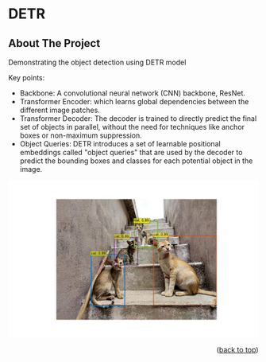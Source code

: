 # DETR

<!-- ABOUT THE PROJECT -->
## About The Project



Demonstrating the object detection using DETR model

Key points:
* Backbone: A convolutional neural network (CNN) backbone, ResNet.
* Transformer Encoder: which learns global dependencies between the different image patches.
* Transformer Decoder: The decoder is trained to directly predict the final set of objects in parallel, without the need for techniques like anchor boxes or non-maximum suppression.
* Object Queries: DETR introduces a set of learnable positional embeddings called "object queries" that are used by the decoder to predict the bounding boxes and classes for each potential object in the image.


![detection](https://github.com/tonytonyhsiao/DETR/blob/main/cats.png)



<p align="right">(<a href="#readme-top">back to top</a>)</p>